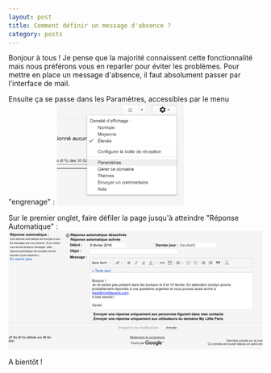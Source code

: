 ```yaml
---
layout: post
title: Comment définir un message d'absence ?
category: posts
---
```


Bonjour à tous !
Je pense que la majorité connaissent cette fonctionnalité mais nous préférons vous en reparler pour éviter les problèmes.
Pour mettre en place un message d'absence, il faut absolument passer par l'interface de mail. 
 
Ensuite ça se passe dans les Paramètres, accessibles par le menu "engrenage" :
<img src="/images/gmail-settings.png" width="50%">

Sur le premier onglet, faire défiler la page jusqu'à atteindre "Réponse Automatique" :
![absence](/images/absence.png "absence")

A bientôt !
